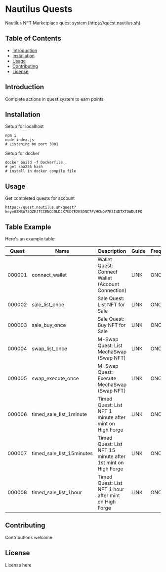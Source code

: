 # Nautilus Quests

Nautilus NFT Marketplace quest system (https://quest.nautilus.sh)

## Table of Contents

- [Introduction](#introduction)
- [Installation](#installation)
- [Usage](#usage)
- [Contributing](#contributing)
- [License](#license)

## Introduction

Complete actions in quest system to earn points

## Installation

Setup for localhost

```
npm i
node index.js
# Listening on port 3001
```

Setup for docker

```
docker build -f Dockerfile .
# get sha256 hash
# install in docker compile file
```

## Usage

Get completed quests for account

`https://quest.nautilus.sh/quest?key=G3MSA75OZEJTCCENOJDLDJK7UD7E2K5DNC7FVHCNOV7E3I4DTXTOWDUIFQ`

## Table Example

Here's an example table:

| Quest | Name | Description | Guide | Frequency |
|-----------------|-----------------|-----------------|-----------------|-----------------|
| 000001 | connect_wallet | Wallet Quest: Connect Wallet (Account Connection) | LINK | ONCE |
| 000002 | sale_list_once | Sale Quest: List NFT for Sale | LINK | ONCE |
| 000003 | sale_buy_once | Sale Quest: Buy NFT for Sale | LINK | ONCE |
| 000004 | swap_list_once | M-Swap Quest: List MechaSwap (Swap NFT) | LINK | ONCE |
| 000005 | swap_execute_once | M-Swap Quest: Execute MechaSwap (Swap NFT) | LINK | ONCE |
| 000006 | timed_sale_list_1minute | Timed Quest: List NFT 1 minute after mint on High Forge | LINK | ONCE |
| 000007 | timed_sale_list_15minutes | Timed Quest: List NFT 15 minute after 1st mint on High Forge | LINK | ONCE |
| 000008 | timed_sale_list_1hour | Timed Quest: List NFT 1 hour after mint on High Forge | LINK | ONCE |

## Contributing

Contributions welcome

## License

License here
